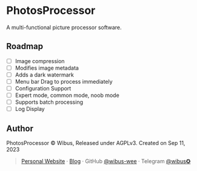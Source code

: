 # PhotosProcessor

A multi-functional picture processor software.

## Roadmap

- [ ] Image compression
- [ ] Modifies image metadata
- [ ] Adds a dark watermark
- [ ] Menu bar Drag to process immediately
- [ ] Configuration Support
- [ ] Expert mode, common mode, noob mode
- [ ] Supports batch processing
- [ ] Log Display

## Author

PhotosProcessor © Wibus, Released under AGPLv3. Created on Sep 11, 2023

> [Personal Website](http://iucky.cn/) · [Blog](https://blog.iucky.cn/) · GitHub [@wibus-wee](https://github.com/wibus-wee/) · Telegram [@wibus✪](https://t.me/wibus_wee)


